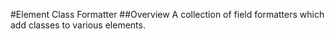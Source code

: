 #Element Class Formatter
##Overview
A collection of field formatters which add classes to various elements.
